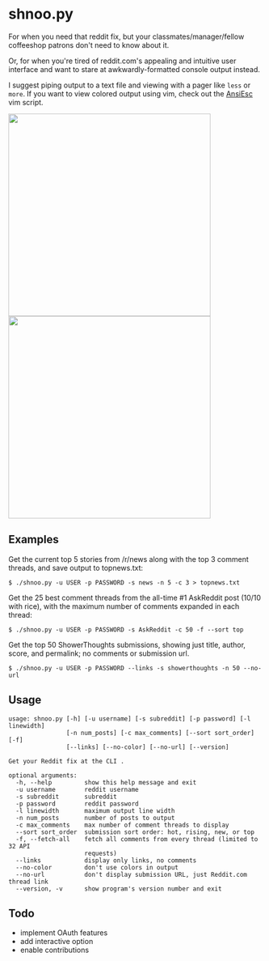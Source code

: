 # shnoo.py

For when you need that reddit fix, but your classmates/manager/fellow
coffeeshop patrons don't need to know about it.

Or, for when you're tired of reddit.com's appealing and intuitive user interface and want to
stare at awkwardly-formatted console output instead.

I suggest piping output to a text file and viewing with a pager like `less` or `more`. If
you want to view colored output using vim, check out the
[AnsiEsc](http://www.vim.org/scripts/script.php%3Fscript_id%3D302) vim script.

<img src="http://imgur.com/38MBDj9.jpg" height="400" />   <img
src="http://imgur.com/Pjsl1a8.jpg" height="400" />

## Examples

Get the current top 5 stories from /r/news along with the top 3 comment threads, and save output
to topnews.txt:

```
$ ./shnoo.py -u USER -p PASSWORD -s news -n 5 -c 3 > topnews.txt
```

Get the 25 best comment threads from the all-time #1 AskReddit post (10/10 with rice), with the maximum number of comments expanded in each thread:

```
$ ./shnoo.py -u USER -p PASSWORD -s AskReddit -c 50 -f --sort top
```

Get the top 50 ShowerThoughts submissions, showing just title, author, score, and
permalink; no comments or submission url.

```
$ ./shnoo.py -u USER -p PASSWORD --links -s showerthoughts -n 50 --no-url
```

## Usage

```
usage: shnoo.py [-h] [-u username] [-s subreddit] [-p password] [-l linewidth]
                [-n num_posts] [-c max_comments] [--sort sort_order] [-f]
                [--links] [--no-color] [--no-url] [--version]

Get your Reddit fix at the CLI .

optional arguments:
  -h, --help         show this help message and exit
  -u username        reddit username
  -s subreddit       subreddit
  -p password        reddit password
  -l linewidth       maximum output line width
  -n num_posts       number of posts to output
  -c max_comments    max number of comment threads to display
  --sort sort_order  submission sort order: hot, rising, new, or top
  -f, --fetch-all    fetch all comments from every thread (limited to 32 API
                     requests)
  --links            display only links, no comments
  --no-color         don't use colors in output
  --no-url           don't display submission URL, just Reddit.com thread link
  --version, -v      show program's version number and exit
```

## Todo

- implement OAuth features
- add interactive option
- enable contributions
